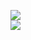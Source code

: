 [![](https://img.shields.io/badge/Made%20With-Github%20Spray-lightgrey.svg?style=for-the-badge&logo=github)](https://github.com/Annihil/github-spray#28671)  
[![](https://i.imgur.com/2DrTn0Z.gif)](https://github.com/Annihil/github-spray)